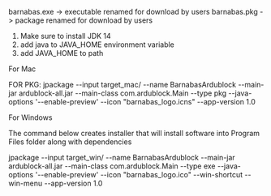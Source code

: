 barnabas.exe -> executable renamed for download by users
barnabas.pkg -> package renamed for download by users

1) Make sure to install JDK 14
2) add java to JAVA_HOME environment variable
3) add JAVA_HOME to path

For Mac

FOR PKG:
jpackage --input target_mac/ --name BarnabasArdublock --main-jar ardublock-all.jar --main-class com.ardublock.Main --type pkg --java-options '--enable-preview' --icon "barnabas_logo.icns" --app-version 1.0


For Windows

The command below creates installer that will install software into Program Files folder along with dependencies

jpackage --input target_win/ --name BarnabasArdublock --main-jar ardublock-all.jar --main-class com.ardublock.Main --type exe --java-options '--enable-preview' --icon "barnabas_logo.ico" --win-shortcut --win-menu --app-version 1.0
